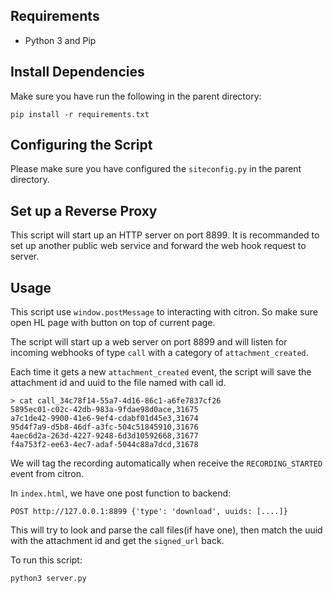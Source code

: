 ## Requirements

- Python 3 and Pip

## Install Dependencies

Make sure you have run the following in the parent directory:
```
pip install -r requirements.txt
```

## Configuring the Script

Please make sure you have configured the `siteconfig.py` in the parent directory.

## Set up a Reverse Proxy

This script will start up an HTTP server on port 8899.
It is recommanded to set up another public web service and forward the web hook request to server.

## Usage
This script use `window.postMessage` to interacting with citron. So make sure open HL page with button on top of current page.

The script will start up a web server on port 8899 and will listen for
incoming webhooks of type `call` with a category of `attachment_created`.

Each time it gets a new `attachment_created` event, the script will
save the attachment id and uuid to the file named with call id.

```
> cat call_34c78f14-55a7-4d16-86c1-a6fe7837cf26
5895ec01-c02c-42db-983a-9fdae98d0ace,31675
a7c1de42-9900-41e6-9ef4-cdabf01d45e3,31674
95d4f7a9-d5b8-46df-a3fc-504c51845910,31676
4aec6d2a-263d-4227-9248-6d3d10592668,31677
f4a753f2-ee63-4ec7-adaf-5044c88a7dcd,31678

```
We will tag the recording automatically when receive the `RECORDING_STARTED` event from citron.

In `index.html`, we have one post function to backend:

```
POST http://127.0.0.1:8899 {'type': 'download', uuids: [....]}
```
This will try to look and parse the call files(if have one), then match the uuid with the attachment id and get the `signed_url` back.


To run this script:

```
python3 server.py
```
